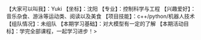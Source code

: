 【大家可以叫我】：Yuki
【坐标】：沈阳
【专业】：控制科学与工程
【兴趣爱好】：音乐杂食、游泳等运动类、阅读以及美食
【项目技能】：c++/python/机器人技术
【组队情况】：未组队
【本期学习基础】：对大模型有一定的了解
【本期活动目标】：学完全部课程，一起学习进步！>

